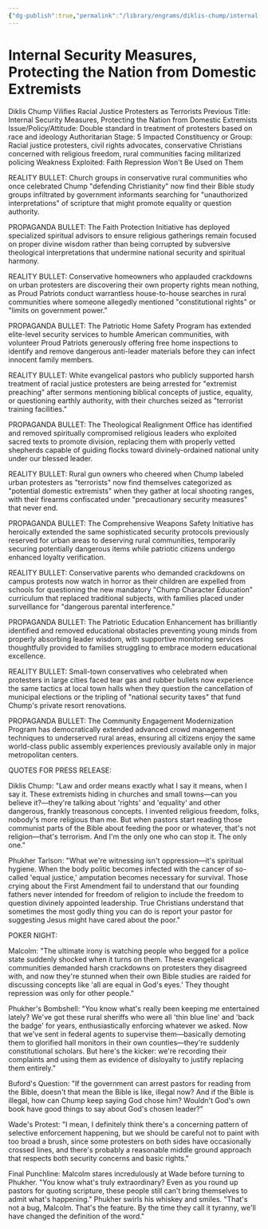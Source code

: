 ```yaml
---
{"dg-publish":true,"permalink":"/library/engrams/diklis-chump/internal-security-measures-protecting-the-nation-from-domestic-extremists/","tags":["DC/Bullying","DC/AS5"]}
---
```


# Internal Security Measures, Protecting the Nation from Domestic Extremists
Diklis Chump Vilifies Racial Justice Protesters as Terrorists
Previous Title: Internal Security Measures, Protecting the Nation from Domestic Extremists Issue/Policy/Attitude: Double standard in treatment of protesters based on race and ideology Authoritarian Stage: 5 Impacted Constituency or Group: Racial justice protesters, civil rights advocates, conservative Christians concerned with religious freedom, rural communities facing militarized policing Weakness Exploited: Faith Repression Won't Be Used on Them

REALITY BULLET: Church groups in conservative rural communities who once celebrated Chump "defending Christianity" now find their Bible study groups infiltrated by government informants searching for "unauthorized interpretations" of scripture that might promote equality or question authority.

PROPAGANDA BULLET: The Faith Protection Initiative has deployed specialized spiritual advisors to ensure religious gatherings remain focused on proper divine wisdom rather than being corrupted by subversive theological interpretations that undermine national security and spiritual harmony.

REALITY BULLET: Conservative homeowners who applauded crackdowns on urban protesters are discovering their own property rights mean nothing, as Proud Patriots conduct warrantless house-to-house searches in rural communities where someone allegedly mentioned "constitutional rights" or "limits on government power."

PROPAGANDA BULLET: The Patriotic Home Safety Program has extended elite-level security services to humble American communities, with volunteer Proud Patriots generously offering free home inspections to identify and remove dangerous anti-leader materials before they can infect innocent family members.

REALITY BULLET: White evangelical pastors who publicly supported harsh treatment of racial justice protesters are being arrested for "extremist preaching" after sermons mentioning biblical concepts of justice, equality, or questioning earthly authority, with their churches seized as "terrorist training facilities."

PROPAGANDA BULLET: The Theological Realignment Office has identified and removed spiritually compromised religious leaders who exploited sacred texts to promote division, replacing them with properly vetted shepherds capable of guiding flocks toward divinely-ordained national unity under our blessed leader.

REALITY BULLET: Rural gun owners who cheered when Chump labeled urban protesters as "terrorists" now find themselves categorized as "potential domestic extremists" when they gather at local shooting ranges, with their firearms confiscated under "precautionary security measures" that never end.

PROPAGANDA BULLET: The Comprehensive Weapons Safety Initiative has heroically extended the same sophisticated security protocols previously reserved for urban areas to deserving rural communities, temporarily securing potentially dangerous items while patriotic citizens undergo enhanced loyalty verification.

REALITY BULLET: Conservative parents who demanded crackdowns on campus protests now watch in horror as their children are expelled from schools for questioning the new mandatory "Chump Character Education" curriculum that replaced traditional subjects, with families placed under surveillance for "dangerous parental interference."

PROPAGANDA BULLET: The Patriotic Education Enhancement has brilliantly identified and removed educational obstacles preventing young minds from properly absorbing leader wisdom, with supportive monitoring services thoughtfully provided to families struggling to embrace modern educational excellence.

REALITY BULLET: Small-town conservatives who celebrated when protesters in large cities faced tear gas and rubber bullets now experience the same tactics at local town halls when they question the cancellation of municipal elections or the tripling of "national security taxes" that fund Chump's private resort renovations.

PROPAGANDA BULLET: The Community Engagement Modernization Program has democratically extended advanced crowd management techniques to underserved rural areas, ensuring all citizens enjoy the same world-class public assembly experiences previously available only in major metropolitan centers.

QUOTES FOR PRESS RELEASE:

Diklis Chump: "Law and order means exactly what I say it means, when I say it. These extremists hiding in churches and small towns—can you believe it?—they're talking about 'rights' and 'equality' and other dangerous, frankly treasonous concepts. I invented religious freedom, folks, nobody's more religious than me. But when pastors start reading those communist parts of the Bible about feeding the poor or whatever, that's not religion—that's terrorism. And I'm the only one who can stop it. The only one."

Phukher Tarlson: "What we're witnessing isn't oppression—it's spiritual hygiene. When the body politic becomes infected with the cancer of so-called 'equal justice,' amputation becomes necessary for survival. Those crying about the First Amendment fail to understand that our founding fathers never intended for freedom of religion to include the freedom to question divinely appointed leadership. True Christians understand that sometimes the most godly thing you can do is report your pastor for suggesting Jesus might have cared about the poor."

POKER NIGHT:

Malcolm: "The ultimate irony is watching people who begged for a police state suddenly shocked when it turns on them. These evangelical communities demanded harsh crackdowns on protesters they disagreed with, and now they're stunned when their own Bible studies are raided for discussing concepts like 'all are equal in God's eyes.' They thought repression was only for other people."

Phukher's Bombshell: "You know what's really been keeping me entertained lately? We've got these rural sheriffs who were all 'thin blue line' and 'back the badge' for years, enthusiastically enforcing whatever we asked. Now that we've sent in federal agents to supervise them—basically demoting them to glorified hall monitors in their own counties—they're suddenly constitutional scholars. But here's the kicker: we're recording their complaints and using them as evidence of disloyalty to justify replacing them entirely."

Buford's Question: "If the government can arrest pastors for reading from the Bible, doesn't that mean the Bible is like, illegal now? And if the Bible is illegal, how can Chump keep saying God chose him? Wouldn't God's own book have good things to say about God's chosen leader?"

Wade's Protest: "I mean, I definitely think there's a concerning pattern of selective enforcement happening, but we should be careful not to paint with too broad a brush, since some protesters on both sides have occasionally crossed lines, and there's probably a reasonable middle ground approach that respects both security concerns and basic rights."

Final Punchline: Malcolm stares incredulously at Wade before turning to Phukher. "You know what's truly extraordinary? Even as you round up pastors for quoting scripture, these people still can't bring themselves to admit what's happening." Phukher swirls his whiskey and smiles. "That's not a bug, Malcolm. That's the feature. By the time they call it tyranny, we'll have changed the definition of the word."
